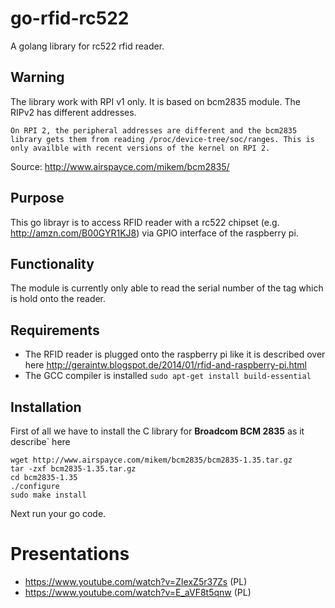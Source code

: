 # go-rfid-rc522
A golang library for rc522 rfid reader.


## Warning
The library work with RPI v1 only. It is based on bcm2835 module. The RIPv2 has different addresses.
```
On RPI 2, the peripheral addresses are different and the bcm2835 library gets them from reading /proc/device-tree/soc/ranges. This is only availble with recent versions of the kernel on RPI 2.
```
Source: http://www.airspayce.com/mikem/bcm2835/

## Purpose
This go librayr is to access RFID reader with a rc522 chipset (e.g. http://amzn.com/B00GYR1KJ8) via GPIO interface of the raspberry pi.

## Functionality
The module is currently only able to read the serial number of the tag which is hold onto the reader.

## Requirements
- The RFID reader is plugged onto the raspberry pi like it is described over here http://geraintw.blogspot.de/2014/01/rfid-and-raspberry-pi.html
- The GCC compiler is installed ```sudo apt-get install build-essential```

## Installation
First of all we have to install the C library for **Broadcom BCM 2835** as it describe` here
```
wget http://www.airspayce.com/mikem/bcm2835/bcm2835-1.35.tar.gz
tar -zxf bcm2835-1.35.tar.gz
cd bcm2835-1.35
./configure
sudo make install
```
Next run your go code.

# Presentations
* https://www.youtube.com/watch?v=ZIexZ5r37Zs (PL)
* https://www.youtube.com/watch?v=E_aVF8t5qnw (PL)


